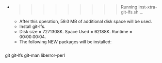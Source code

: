 * >>>>>>>>> Running inst-xtra-git-lfs.sh ...
  * After this operation, 59.0 MB of additional disk space will be used.
  * Install git-lfs.
  * Disk size = 7271308K. Space Used = 62188K. Runtime = 00:00:00:04.
  * The following NEW packages will be installed:
  ```bash
git git-lfs git-man liberror-perl
  ```

